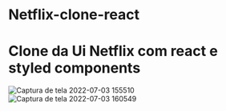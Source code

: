 # Netflix-clone-react
<h1>Clone da Ui Netflix com react e styled components</h1>

![Captura de tela 2022-07-03 155510](https://user-images.githubusercontent.com/93662977/177053917-a6e19df9-195b-420b-b90d-0535baa7dadc.png)
![Captura de tela 2022-07-03 160549](https://user-images.githubusercontent.com/93662977/177053932-e0294521-669c-4a0f-8082-263791fd1573.png)
